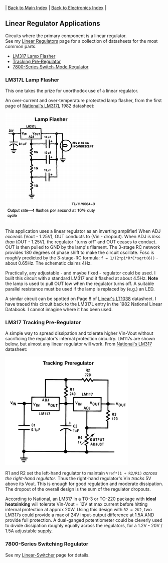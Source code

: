 | [Back to Main Index](../../index.md) | [Back to Electronics Index](./index.md) |

## Linear Regulator Applications

Circuits where the primary component is a linear regulator.  
See my [Linear Regulators](./linear-reg-overview.md) page for a collection of datasheets for the most common parts.

- [LM317 Lamp Flasher](#lamp-flasher)
- [Tracking Pre-Regulator](#tracking-pre-regulator)
- [7800-Series Switch-Mode Regulator](#7800-switchmode-regulator)

### LM317L Lamp Flasher <a name="lamp-flasher"></a>
This one takes the prize for unorthodox use of a linear regulator. 

An over-current and over-temperature protected lamp flasher, from the first page
of [National's LM317L](./files/datasheets/LM317/LM317L_National_1982.pdf) 1982
datasheet:  

![LM317L Lamp Flasher Schematic](./images/lm317l_lamp_flasher.png "LM317 Lamp Flasher from National's 1982 LM317L Datasheet")

This application uses a linear regulator as an inverting amplifier! When ADJ
*exceeds* (Vout - 1.25V), OUT conducts to (Vin - dropout). When ADJ is *less
than* (OUT - 1.25V), the regulator "turns off" and OUT ceases to conduct. OUT is
then pulled to GND by the lamp's filament. The 3-stage RC network provides 180
degrees of phase shift to make the circuit oscillate. Fosc is *roughly*
predicted by the 3-stage-RC formula: `f = 1/(2*pi*R*C*sqrt(6))` - about 0.65Hz.
The schematic claims 4Hz. 

Practically, any adjustable - and maybe fixed - regulator could be used. I built
this circuit with a standard LM317 and it flashed at about 4.5Hz. **Note** the
lamp is used to pull OUT low when the regulator turns off. A suitable parallel
resistance must be used if the lamp is replaced by (e.g.) an LED. 

A similar circuit can be spotted on Page 8 of
[Linear's LT1038](./files/datasheets/LT1083/LT1083_LinearTech_1994.pdf) datasheet.
I have traced this circuit back to the LM317L entry in the 1982 National Linear
Databook. I cannot imagine where it has been used.  

### LM317 Tracking Pre-Regulator <a name="tracking-pre-regulator"></a>
A simple way to spread dissipation and tolerate higher Vin-Vout without
sacrificing the regulator's internal protection circuitry. LM117s are shown
below, but almost any linear regulator will work. From
[National's LM317](./files/datasheets/LM317/LM317_National_1982.pdf) datasheet:  

![LM317 Tracking Pre-Regulator Schematic](./images/lm117_tracking_pre_regulator.png "LM317 Tracking Pre-Regulator from National's LM317 Datasheet")

R1 and R2 set the left-hand regulator to maintain `Vref*(1 + R2/R1)` *across the
right-hand regulator*. Thus the right-hand regulator's Vin *tracks* 5V above its
Vout. This is enough for good regulation and moderate dissipation. The dropout
of the overall design is the sum of the regulator dropouts.

According to National, an LM317 in a TO-3 or TO-220 package with **ideal
heatsinking** will tolerate Vin-Vout = 12V at max current before hitting
internal protection at approx 20W. Using this design with `R2 = 2K2`, two LM317s
could provide a max of 24V input-output difference at 1.5A AND provide full
protection. A dual-ganged potentiometer could be cleverly used to divide 
dissipation roughly equally across the regulators, for a 1.2V - 20V / 1.5A
adjustable supply.

### 7800-Series Switching Regulator <a name="7800-switchmode-regulator">
See my [Linear-Switcher](./linear-switcher.md) page for details.
